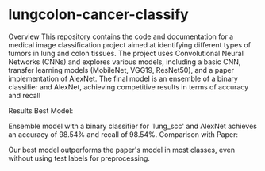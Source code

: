 # lungcolon-cancer-classify

Overview
This repository contains the code and documentation for a medical image classification project aimed at identifying different types of tumors in lung and colon tissues. The project uses Convolutional Neural Networks (CNNs) and explores various models, including a basic CNN, transfer learning models (MobileNet, VGG19, ResNet50), and a paper implementation of AlexNet. The final model is an ensemble of a binary classifier and AlexNet, achieving competitive results in terms of accuracy and recall

Results
Best Model:

Ensemble model with a binary classifier for 'lung_scc' and AlexNet achieves an accuracy of 98.54% and recall of 98.54%.
Comparison with Paper:

Our best model outperforms the paper's model in most classes, even without using test labels for preprocessing.
